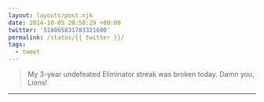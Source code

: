 ```yaml
---
layout: layouts/post.njk
date: 2014-10-05 20:50:29 +00:00
twitter: '518865831783321600'
permalink: /status/{{ twitter }}/
tags: 
  - tweet
---
```


> My 3-year undefeated Eliminator streak was broken today. Damn you, Lions!

---
